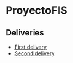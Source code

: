 # ProyectoFIS 

## Deliveries

 - [First delivery](https://github.com/EduardoMatos05/ProyectoFIS/blob/Primera_Entrega/index_first_delivery.md)
 - [Second delivery](https://github.com/EduardoMatos05/ProyectoFIS/blob/Primera_Entrega/index_first_delivery.md)
